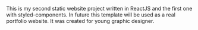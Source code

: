 This is my second static website project written in ReactJS and the first one with styled-components. In future this template will be used as a real portfolio website. It was created for young graphic designer. 

